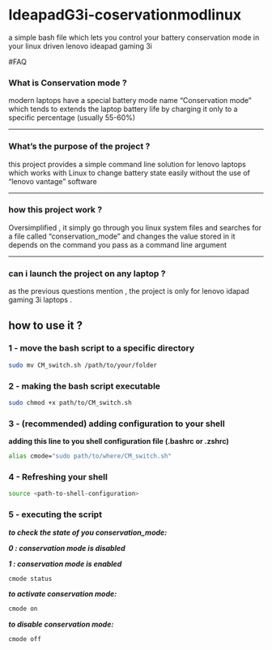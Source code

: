 # IdeapadG3i-coservationmodlinux
a simple bash file which lets you control your battery conservation mode in your linux driven lenovo ideapad gaming 3i

#FAQ

### What is Conservation mode ?

modern laptops have a special battery mode name “Conservation mode” which tends to extends the laptop battery life by charging it only to a specific percentage (usually 55-60%)  


---


### What’s the purpose of the project ?

this project provides a simple command line solution for lenovo laptops which works with Linux to change battery state easily without the use of “lenovo vantage” software


---


### how this project work ?

Oversimplified , it simply go through you linux system files and searches for a file called “conservation_mode” and changes the value stored in it depends on the command you pass as a command line argument


---


### can i launch the project on any laptop ?

as the previous questions mention , the project is only for lenovo idapad gaming 3i laptops . 

## how to use it ?


### 1 - move the bash script to a specific directory

```bash
sudo mv CM_switch.sh /path/to/your/folder
```


### 2 - making the bash script executable

```bash
sudo chmod +x path/to/CM_switch.sh
```


### 3 - (recommended) adding configuration to your shell

************************************************************adding this line to you shell configuration file (.bashrc or .zshrc)************************************************************

```bash
alias cmode="sudo path/to/where/CM_switch.sh"
```


### 4 - Refreshing your shell

```bash
source <path-to-shell-configuration>
```


### 5 - executing the script

*********************************************************************to check the state of you conservation_mode:*********************************************************************


***0 : conservation mode is disabled***



***************************************1 : conservation mode is enabled***************************************


```bash
cmode status
```


***************************************************************************************to activate conservation mode:***************************************************************************************


```bash
cmode on	
```


*********************************to disable conservation mode:*********************************

```bash
cmode off
```
